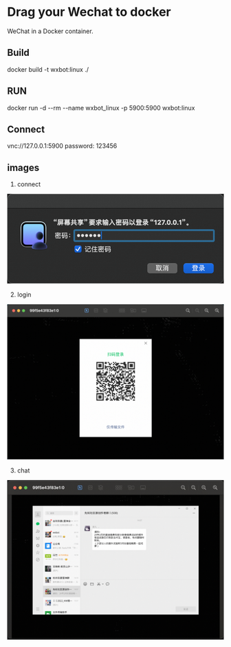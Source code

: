 # Drag your Wechat to docker

WeChat in a Docker container.

## Build 

docker build  -t wxbot:linux  ./  

## RUN

docker run -d --rm  --name wxbot_linux  -p 5900:5900 wxbot:linux

## Connect

vnc://127.0.0.1:5900 
password: 123456

## images

1. connect

![](./img/connect.png)

2. login

![](./img/login.png)

3. chat

![](./img/chat.png)